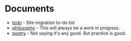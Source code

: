 # Documents

* [todo](todo) -
  Site migration to-do list
* [philosophy](thoughts) -
  This will always be a work in progress.
* [poetry](poetry) -
  Not saying it's any good. But practice is good.
